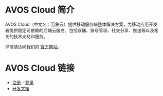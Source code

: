 # AVOS Cloud 简介

AVOS Cloud（中文名：万象云）提供移动服务端整体解决方案，为移动应用开发者提供稳定可依赖的后端云服务，包括存储、账号管理、社交分享、推送等以及相关的技术支持和服务。

详情请访问我们的 [官方网站](http://avoscloud.com/)。

# AVOS Cloud 链接

* [注册](http://avoscloud.com/login.html#/signup)／[登录](http://avoscloud.com/login.html#/signin)
* [开发文档](http://avoscloud.com/docs/)

